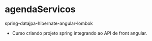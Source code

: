 # agendaServicos
spring-datajpa-hibernate-angular-lombok 
 
- Curso criando projeto spring integrando ao API de front angular.
